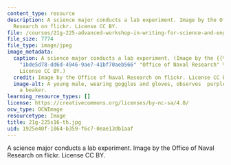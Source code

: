 ```yaml
---
content_type: resource
description: A science major conducts a lab experiment. Image by the Office of Naval
  Research on flickr. License CC BY.
file: /courses/21g-225-advanced-workshop-in-writing-for-science-and-engineering-els-spring-2016/1925e40f1064b359f6c70eae13db1aaf_21g-225s16-th.jpg
file_size: 7774
file_type: image/jpeg
image_metadata:
  caption: A science major conducts a lab experiment. (Image by the {{% resource_link
    "1bde5d78-dd6d-4946-9ae7-41bf70aeb566" "Office of Naval Research" %}} on flickr.
    License CC BY.)
  credit: Image by the Office of Naval Research on flickr. License CC BY.
  image-alt: A young male, wearing goggles and gloves, observes  purple liquid in
    a beaker.
learning_resource_types: []
license: https://creativecommons.org/licenses/by-nc-sa/4.0/
ocw_type: OCWImage
resourcetype: Image
title: 21g-225s16-th.jpg
uid: 1925e40f-1064-b359-f6c7-0eae13db1aaf
---
```

A science major conducts a lab experiment. Image by the Office of Naval Research on flickr. License CC BY.